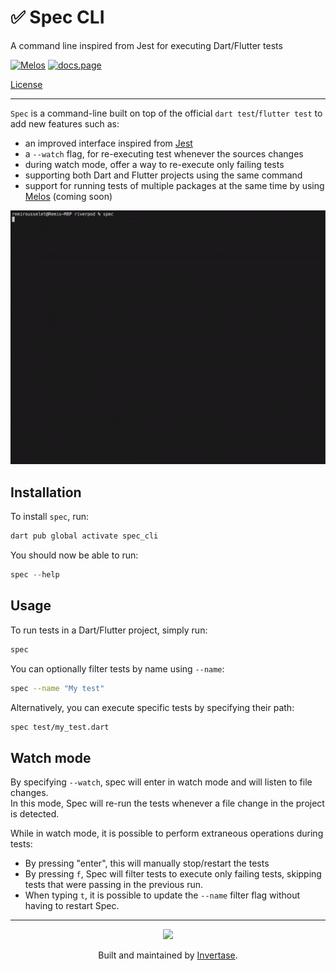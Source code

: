 <p align="center">
  <h1>✅ Spec CLI</h1>
  <span>A command line inspired from Jest for executing Dart/Flutter tests</span>
</p>

<a href="https://github.com/invertase/melos"><img src="https://img.shields.io/badge/maintained%20with-melos-f700ff.svg?style=flat-square" alt="Melos" /></a>
<a href="https://docs.page"><img src="https://img.shields.io/badge/powered%20by-docs.page-34C4AC.svg?style=flat-square" alt="docs.page" /></a>

<a href="https://github.com/invertase/spec/blob/main/LICENSE">License</a>

---

`Spec` is a command-line built on top of the official `dart test`/`flutter test`
to add new features such as:

- an improved interface inspired from [Jest](https://jestjs.io/)
- a `--watch` flag, for re-executing test whenever the sources changes
- during watch mode, offer a way to re-execute only failing tests
- supporting both Dart and Flutter projects using the same command
- support for running tests of multiple packages at the same time by using [Melos](https://github.com/invertase/melos) (coming soon)

![Spec gif example](https://raw.githubusercontent.com/invertase/spec/main/packages/spec_cli/resources/render.gif?token=GHSAT0AAAAAABKV7FKJSI3CGFTUJBJ6IQWEYPOYADA)

## Installation

To install `spec`, run:

```sh
dart pub global activate spec_cli
```

You should now be able to run:

```dart
spec --help
```

## Usage

To run tests in a Dart/Flutter project, simply run:

```sh
spec
```

You can optionally filter tests by name using `--name`:

```sh
spec --name "My test"
```

Alternatively, you can execute specific tests by specifying their path:

```sh
spec test/my_test.dart
```

## Watch mode

By specifying `--watch`, spec will enter in watch mode and will listen to file
changes.  
In this mode, Spec will re-run the tests whenever a file change in the project
is detected.

While in watch mode, it is possible to perform extraneous operations during tests:

- By pressing "enter", this will manually stop/restart the tests
- By pressing `f`, Spec will filter tests to execute only failing tests, skipping
  tests that were passing in the previous run.
- When typing `t`, it is possible to update the `--name` filter flag without
  having to restart Spec.

---

<p align="center">
  <a href="https://invertase.io/?utm_source=readme&utm_medium=footer&utm_campaign=spec">
    <img width="75px" src="https://static.invertase.io/assets/invertase/invertase-rounded-avatar.png">
  </a>
  <p align="center">
    Built and maintained by <a href="https://invertase.io/?utm_source=readme&utm_medium=footer&utm_campaign=spec">Invertase</a>.
  </p>
</p>
